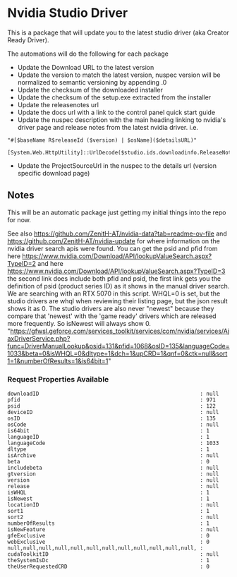 # Nvidia Studio Driver

This is a package that will update you to the latest studio driver (aka Creator Ready Driver).

The automations will do the following for each package

  - Update the Download URL to the latest version
  - Update the version to match the latest version, nuspec version will be normalized to semantic versioning by appending .0
  - Update the checksum of the downloaded installer
  - Update the checksum of the setup.exe extracted from the installer
  - Update the releasenotes url
  - Update the docs url with a link to the control panel quick start guide
  - Update the nuspec description with the main heading linking to nvidia's driver page and release notes from the latest nvidia driver. i.e. 
  
```
"#[$baseName R$releaseId ($version) | $osName]($detailsURL)"

[System.Web.HttpUtility]::UrlDecode($studio.ids.downloadinfo.ReleaseNotes)
```
  - Update the ProjectSourceUrl in the nuspec to the details url (version specific download page)



## Notes

This will be an automatic package just getting my initial things into the repo for now. 

See also https://github.com/ZenitH-AT/nvidia-data?tab=readme-ov-file and https://github.com/ZenitH-AT/nvidia-update for where information on the nvidia driver search apis were found.
You can get the psid and pfid from here https://www.nvidia.com/Download/API/lookupValueSearch.aspx?TypeID=2 and here https://www.nvidia.com/Download/API/lookupValueSearch.aspx?TypeID=3 the second link does include both pfid and psid, the first link gets you the definition of psid (product series ID) as it shows in the manual driver search.
We are searching with an RTX 5070 in this script. WHQL=0 is set, but the studio drivers are whql when reviewing their listing page, but the json result shows it as 0. The studio drivers are also never "newest" because they compare that 'newest' with the 'game ready' drivers which are released more frequently. So isNewest will always show 0.
"https://gfwsl.geforce.com/services_toolkit/services/com/nvidia/services/AjaxDriverService.php?func=DriverManualLookup&psid=131&pfid=1068&osID=135&languageCode=1033&beta=0&isWHQL=0&dltype=1&dch=1&upCRD=1&qnf=0&ctk=null&sort1=1&numberOfResults=1&is64bit=1"

### Request Properties Available

```
downloadID                                                   : null
pfid                                                         : 971
psid                                                         : 122
deviceID                                                     : null
osID                                                         : 135
osCode                                                       : null
is64bit                                                      : 1
languageID                                                   : 1
languageCode                                                 : 1033
dltype                                                       : 1
isArchive                                                    : null
beta                                                         : 0
includebeta                                                  : null
gtversion                                                    : null
version                                                      : null
release                                                      : null
isWHQL                                                       : 1
isNewest                                                     : 1
locationID                                                   : null
sort1                                                        : 1
sort2                                                        : null
numberOfResults                                              : 1
isNewFeature                                                 : null
gfeExclusive                                                 : 0
webExclusive                                                 : 0
null,null,null,null,null,null,null,null,null,null,null,null, : 
cudaToolkitID                                                : null
theSystemIsDc                                                : 1
theUserRequestedCRD                                          : 0
```